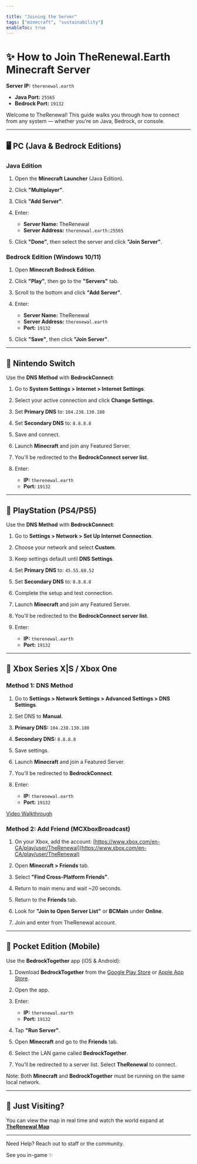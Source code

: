 ```yaml
---

title: "Joining the Server"
tags: ["minecraft", "sustainability"]
enableToc: true
---
```


# ✨ How to Join **TheRenewal.Earth** Minecraft Server

**Server IP:** `therenewal.earth`

* **Java Port:** `25565`
* **Bedrock Port:** `19132`

Welcome to TheRenewal! This guide walks you through how to connect from any system — whether you're on Java, Bedrock, or console.

---

## 🖥️ PC (Java & Bedrock Editions)

### Java Edition

1. Open the **Minecraft Launcher** (Java Edition).
2. Click **"Multiplayer"**.
3. Click **"Add Server"**.
4. Enter:

   * **Server Name:** TheRenewal
   * **Server Address:** `therenewal.earth:25565`
5. Click **"Done"**, then select the server and click **"Join Server"**.

### Bedrock Edition (Windows 10/11)

1. Open **Minecraft Bedrock Edition**.
2. Click **"Play"**, then go to the **"Servers"** tab.
3. Scroll to the bottom and click **"Add Server"**.
4. Enter:

   * **Server Name:** TheRenewal
   * **Server Address:** `therenewal.earth`
   * **Port:** `19132`
5. Click **"Save"**, then click **"Join Server"**.

---

## 🌟 Nintendo Switch

Use the **DNS Method** with **BedrockConnect**:

1. Go to **System Settings > Internet > Internet Settings**.
2. Select your active connection and click **Change Settings**.
3. Set **Primary DNS** to: `104.238.130.180`
4. Set **Secondary DNS** to: `8.8.8.8`
5. Save and connect.
6. Launch **Minecraft** and join any Featured Server.
7. You'll be redirected to the **BedrockConnect server list**.
8. Enter:

   * **IP:** `therenewal.earth`
   * **Port:** `19132`

---

## 🌿 PlayStation (PS4/PS5)

Use the **DNS Method** with **BedrockConnect**:

1. Go to **Settings > Network > Set Up Internet Connection**.
2. Choose your network and select **Custom**.
3. Keep settings default until **DNS Settings**.
4. Set **Primary DNS** to: `45.55.68.52`
5. Set **Secondary DNS** to: `8.8.8.8`
6. Complete the setup and test connection.
7. Launch **Minecraft** and join any Featured Server.
8. You'll be redirected to the **BedrockConnect server list**.
9. Enter:

   * **IP:** `therenewal.earth`
   * **Port:** `19132`

---

## 🍌 Xbox Series X|S / Xbox One

### Method 1: DNS Method

1. Go to **Settings > Network Settings > Advanced Settings > DNS Settings**.
2. Set DNS to **Manual**.
3. **Primary DNS:** `104.238.130.180`
4. **Secondary DNS:** `8.8.8.8`
5. Save settings.
6. Launch **Minecraft** and join a Featured Server.
7. You'll be redirected to **BedrockConnect**.
8. Enter:

   * **IP:** `therenewal.earth`
   * **Port:** `19132`

[Video Walkthrough](https://www.youtube.com/watch?v=g8mHvasVHMs)

### Method 2: Add Friend (MCXboxBroadcast)

1. On your Xbox, add the account:
   [https://www.xbox.com/en-CA/play/user/TheRenewal](https://www.xbox.com/en-CA/play/user/TheRenewal)

2. Open **Minecraft > Friends** tab.

3. Select **"Find Cross-Platform Friends"**.

4. Return to main menu and wait \~20 seconds.

5. Return to the **Friends** tab.

6. Look for **"Join to Open Server List"** or **BCMain** under **Online**.

7. Join and enter from TheRenewal account.

---

## 📱 Pocket Edition (Mobile)

Use the **BedrockTogether** app (iOS & Android):

1. Download **BedrockTogether** from the [Google Play Store](https://play.google.com/store/apps/details?id=games.mine.bedrocktogether) or [Apple App Store](https://apps.apple.com/us/app/bedrocktogether/id1534593376).
2. Open the app.
3. Enter:

   * **IP:** `therenewal.earth`
   * **Port:** `19132`
4. Tap **"Run Server"**.
5. Open **Minecraft** and go to the **Friends** tab.
6. Select the LAN game called **BedrockTogether**.
7. You’ll be redirected to a server list. Select **TheRenewal** to connect.

Note: Both **Minecraft** and **BedrockTogether** must be running on the same local network.

---

## 🚀 Just Visiting?

You can view the map in real time and watch the world expand at **[TheRenewal Map](http://therenewal.earth:25109/)**

---

Need Help? Reach out to staff or the community.

See you in-game ✨
